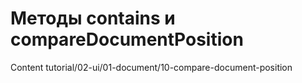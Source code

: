 # Методы contains и compareDocumentPosition

Content tutorial/02-ui/01-document/10-compare-document-position